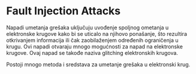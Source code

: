 # Fault Injection Attacks

Napadi umetanja grešaka uključuju uvođenje spoljnog ometanja u elektronske krugove kako bi se uticalo na njihovo ponašanje, što rezultira otkrivanjem informacija ili čak zaobilaženjem određenih ograničenja u krugu. Ovi napadi otvaraju mnogo mogućnosti za napad na elektronske krugove. Ovaj napad se takođe naziva glitching elektronskih krugova.

Postoji mnogo metoda i sredstava za umetanje grešaka u elektronski krug.

